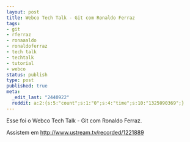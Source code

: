 ```yaml
---
layout: post
title: Webco Tech Talk - Git com Ronaldo Ferraz
tags:
- git
- rferraz
- ronaaaldo
- ronaldoferraz
- tech talk
- techtalk
- tutorial
- webco
status: publish
type: post
published: true
meta:
  _edit_last: "2440922"
  reddit: a:2:{s:5:"count";s:1:"0";s:4:"time";s:10:"1325090369";}
---
```

Esse foi o Webco Tech Talk - Git com Ronaldo Ferraz.

Assistem em <http://www.ustream.tv/recorded/1221889>
